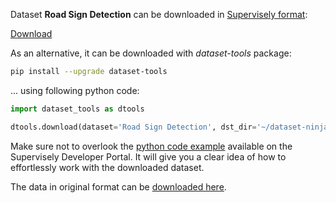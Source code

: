 Dataset **Road Sign Detection** can be downloaded in [Supervisely format](https://developer.supervisely.com/api-references/supervisely-annotation-json-format):

 [Download](https://assets.supervisely.com/supervisely-supervisely-assets-public/teams_storage/g/g/04/RnnI4MnIA09YwQfGIN6nqpBshYXx9sFS1e8WPT9n97Hisy8Y0jeMISNTuun0VYBjr1L0B1HBJes7lGPF62vimnBpZ7mFOItLD4l7jvgxKcRGujgVldCZniKkW0Jb.tar)

As an alternative, it can be downloaded with *dataset-tools* package:
``` bash
pip install --upgrade dataset-tools
```

... using following python code:
``` python
import dataset_tools as dtools

dtools.download(dataset='Road Sign Detection', dst_dir='~/dataset-ninja/')
```
Make sure not to overlook the [python code example](https://developer.supervisely.com/getting-started/python-sdk-tutorials/iterate-over-a-local-project) available on the Supervisely Developer Portal. It will give you a clear idea of how to effortlessly work with the downloaded dataset.

The data in original format can be [downloaded here](https://www.kaggle.com/datasets/andrewmvd/road-sign-detection/download?datasetVersionNumber=1).
